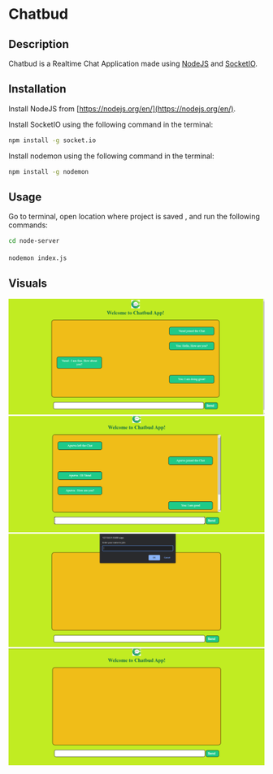 # Chatbud 

## Description
Chatbud is a Realtime Chat Application made using [NodeJS](https://nodejs.org/en/) and [SocketIO](https://socket.io/). 

## Installation

Install NodeJS from [https://nodejs.org/en/](https://nodejs.org/en/).

Install SocketIO using the following command in the terminal:  

```bash
npm install -g socket.io
```

Install nodemon using the following command in the terminal:  

```bash
npm install -g nodemon
```

## Usage

Go to terminal, open location where project is saved , and run the following commands: 
```bash
cd node-server 

nodemon index.js
```

## Visuals

![](./screenshots/1.png)
![](./screenshots/2.png)
![](./screenshots/3.png)
![](./screenshots/4.png)
